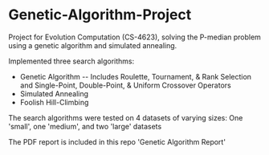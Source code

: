 # Genetic-Algorithm-Project
Project for Evolution Computation (CS-4623), solving the P-median problem using a genetic algorithm and simulated annealing.

Implemented three search algorithms:
  - Genetic Algorithm -- Includes Roulette, Tournament, & Rank Selection and Single-Point, Double-Point, & Uniform Crossover Operators
  - Simulated Annealing
  - Foolish Hill-Climbing

The search algorithms were tested on 4 datasets of varying sizes: One 'small', one 'medium', and two 'large' datasets

The PDF report is included in this repo 'Genetic Algorithm Report'
